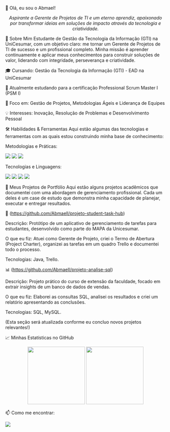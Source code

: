 👋 Olá, eu sou o Abmael!
<p align="center">
<em>Aspirante a Gerente de Projetos de TI e um eterno aprendiz, apaixonado por transformar ideias em soluções de impacto através da tecnologia e criatividade.</em>
</p>

🚀 Sobre Mim
Estudante de Gestão da Tecnologia da Informação (GTI) na UniCesumar, com um objetivo claro: me tornar um Gerente de Projetos de TI de sucesso e um profissional completo. Minha missão é aprender continuamente e aplicar meus conhecimentos para construir soluções de valor, liderando com integridade, perseverança e criatividade.

🎓 Cursando: Gestão da Tecnologia da Informação (GTI) - EAD na UniCesumar

🌱 Atualmente estudando para a certificação Professional Scrum Master I (PSM I)

🎯 Foco em: Gestão de Projetos, Metodologias Ágeis e Liderança de Equipes

💡 Interesses: Inovação, Resolução de Problemas e Desenvolvimento Pessoal

🛠️ Habilidades & Ferramentas
Aqui estão algumas das tecnologias e ferramentas com as quais estou construindo minha base de conhecimento:

Metodologias e Práticas:

<p>
<img src="https://img.shields.io/badge/Scrum-0096D6?style=for-the-badge&logo=scrum&logoColor=white" />
<img src="https://img.shields.io/badge/Kanban-4B98C9?style=for-the-badge&logo=trello&logoColor=white" />
<img src="https://img.shields.io/badge/Trello-0052CC?style=for-the-badge&logo=trello&logoColor=white" />
</p>

Tecnologias e Linguagens:

<p>
<img src="https://img.shields.io/badge/Java-ED8B00?style=for-the-badge&logo=openjdk&logoColor=white" />
<img src="https://img.shields.io/badge/MySQL-005C84?style=for-the-badge&logo=mysql&logoColor=white" />
<img src="https://img.shields.io/badge/HTML5-E34F26?style=for-the-badge&logo=html5&logoColor=white" />
<img src="https://img.shields.io/badge/CSS3-1572B6?style=for-the-badge&logo=css3&logoColor=white" />
</p>

📂 Meus Projetos de Portfólio
Aqui estão alguns projetos acadêmicos que documentei com uma abordagem de gerenciamento profissional. Cada um deles é um case de estudo que demonstra minha capacidade de planejar, executar e entregar resultados.

🚀 (https://github.com/Abmaell/projeto-student-task-hub)

Descrição: Protótipo de um aplicativo de gerenciamento de tarefas para estudantes, desenvolvido como parte do MAPA da Unicesumar.

O que eu fiz: Atuei como Gerente de Projeto, criei o Termo de Abertura (Project Charter), organizei as tarefas em um quadro Trello e documentei todo o processo.

Tecnologias: Java, Trello.

📊 (https://github.com/Abmaell/projeto-analise-sql)

Descrição: Projeto prático do curso de extensão da faculdade, focado em extrair insights de um banco de dados de vendas.

O que eu fiz: Elaborei as consultas SQL, analisei os resultados e criei um relatório apresentando as conclusões.

Tecnologias: SQL, MySQL.

(Esta seção será atualizada conforme eu concluo novos projetos relevantes!)

📈 Minhas Estatísticas no GitHub
<p align="center">
<img height="180em" src="https://github-readme-stats.vercel.app/api?username=Abmaell&show_icons=true&theme=dracula&include_all_commits=true&count_private=true"/>
<img height="180em" src="https://github-readme-stats.vercel.app/api/top-langs/?username=Abmaell&layout=compact&langs_count=7&theme=dracula"/>
</p>

📫 Como me encontrar:
<p align="left">
<a href="https://www.linkedin.com/in/abmael-santos095768257/" target="_blank">
<img src="https://img.shields.io/badge/LinkedIn-0077B5?style=for-the-badge&logo=linkedin&logoColor=white" />
</a>
</p>
